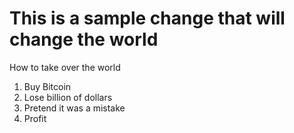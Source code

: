# This is a sample change that will change the world

How to take over the world
1. Buy Bitcoin
2. Lose billion of dollars
3. Pretend it was a mistake
4. Profit

